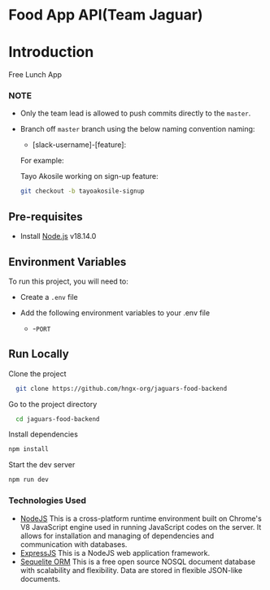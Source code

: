 # Food App API(Team Jaguar)

# Introduction

Free Lunch App


### NOTE

- Only the team lead is allowed to push commits directly to the `master`.

- Branch off  `master` branch using the below naming convention naming:

    * [slack-username]-[feature]: 
    
    For example:
    
    Tayo Akosile working on  sign-up feature:


    ```bash
    git checkout -b tayoakosile-signup
    ```

## Pre-requisites

- Install [Node.js](https://nodejs.org/en/) v18.14.0
## Environment Variables  

To run this project, you will need to:
- Create a `.env` file

- Add the following environment variables to your .env file  

    * -`PORT`   
## Run Locally

Clone the project

```bash
  git clone https://github.com/hngx-org/jaguars-food-backend
```

Go to the project directory

```bash
  cd jaguars-food-backend
```

Install dependencies

```bash
npm install
```

Start the dev server

```bash
npm run dev
```




<!-- ### API Endpoints

| HTTP Verbs | Endpoints            | Action                                 |
| ---------- | -------------------- | -------------------------------------- |
Upcoming -->

### Technologies Used

<!-- Naming Convention ~ Slack-name-[task] -->

- [NodeJS](https://nodejs.org/) This is a cross-platform runtime environment built on Chrome's V8 JavaScript engine used in running JavaScript codes on the server. It allows for installation and managing of dependencies and communication with databases.
- [ExpressJS](https://www.expresjs.org/) This is a NodeJS web application framework.
- [Sequelite ORM](https://sequelize.org) This is a free open source NOSQL document database with scalability and flexibility. Data are stored in flexible JSON-like documents.

